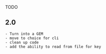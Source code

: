 TODO

2.0
---
	- Turn into a GEM
	- move to choice for cli
	- clean up code
	- add the ability to read from file for key